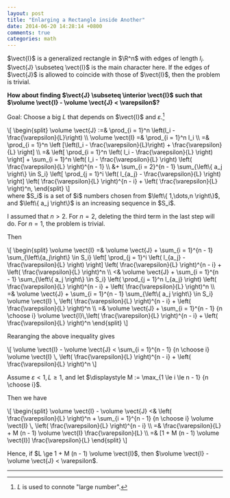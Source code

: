 ```yaml
---
layout: post
title: "Enlarging a Rectangle inside Another"
date: 2014-06-20 14:28:14 +0800
comments: true
categories: math
---
```


$\vect{I}$ is a generalized rectangle in $\R^n$ with edges of length
<span class="myeqn" markdown="0">$l_i$</span>.  $\vect{J} \subseteq
\vect{I}$ is the main character here.  If the edges of $\vect{J}$ is
allowed to coincide with those of $\vect{I}$, then the problem is
trivial.

**How about finding $\vect{J} \subseteq \interior \vect{I}$ such that
$\volume \vect{I} - \volume \vect{J} < \varepsilon$?**

<!-- more -->

Goal: Choose a big $L$ that depends on $\vect{I}$ and
$\varepsilon$.[^1]

<div class="myeqn">
\[
\begin{split}
\volume \vect{J}
:=& \prod_{i = 1}^n \left(l_i - \frac{\varepsilon}{L}\right) \\
\volume \vect{I} =& \prod_{i = 1}^n l_i \\
=& \prod_{i = 1}^n \left [\left(l_i - \frac{\varepsilon}{L}\right) +
  \frac{\varepsilon}{L} \right] \\
=& \left[ \prod_{i = 1}^n \left( l_i - \frac{\varepsilon}{L} \right)
  \right] + \sum_{i = 1}^n \left( l_i -
  \frac{\varepsilon}{L} \right) \left( \frac{\varepsilon}{L}
  \right)^{n - 1} \\
&+ \sum_{i = 2}^{n - 1} \sum_{\left\{ a_j \right\} \in S_i}
  \left[ \prod_{j = 1}^i \left( l_{a_j}
  - \frac{\varepsilon}{L} \right) \right]
  \left( \frac{\varepsilon}{L} \right)^{n - i}
  + \left( \frac{\varepsilon}{L} \right)^n,
\end{split}
\]
</div>

<span class="myeqn" markdown="0">
where $S_i$ is a set of $i$ numbers chosen from $\left\{ 1,\dots,n
\right\}$, and $\left\{ a_j \right\}$ is an increasing sequence in
$S_i$.
</span>

I assumed that $n > 2$.  For $n = 2$, deleting the third term in the
last step will do.  For $n = 1$, the problem is trivial.

Then

<div class="myeqn">
\[
\begin{split}
\volume \vect{I}
=& \volume \vect{J} + \sum_{i = 1}^{n - 1}
  \sum_{\left\{a_j\right\} \in S_i}
  \left[ \prod_{j = 1}^i \left( l_{a_j}
  - \frac{\varepsilon}{L} \right) \right]
  \left( \frac{\varepsilon}{L} \right)^{n - i}
  + \left( \frac{\varepsilon}{L} \right)^n \\
<& \volume \vect{J} + \sum_{i = 1}^{n - 1}
  \sum_{\left\{ a_j \right\} \in S_i}
  \left( \prod_{j = 1}^n l_{a_j} \right)
  \left( \frac{\varepsilon}{L} \right)^{n - i}
  + \left( \frac{\varepsilon}{L} \right)^n \\
=& \volume \vect{J} + \sum_{i = 1}^{n - 1}
  \sum_{\left\{ a_j \right\} \in S_i}
  \volume \vect{I} \, \left( \frac{\varepsilon}{L} \right)^{n - i}
  + \left( \frac{\varepsilon}{L} \right)^n \\
=& \volume \vect{J} + \sum_{i = 1}^{n - 1} {n \choose i}
  \volume \vect{I}\,\left( \frac{\varepsilon}{L} \right)^{n - i}
  + \left( \frac{\varepsilon}{L} \right)^n
\end{split}
\]
</div>

Rearanging the above inequality gives

<div class="myeqn">
\[
\volume \vect{I} - \volume \vect{J} < \sum_{i = 1}^{n - 1} {n \choose
i} \volume \vect{I} \, \left( \frac{\varepsilon}{L} \right)^{n - i} +
\left( \frac{\varepsilon}{L} \right)^n
\]
</div>

Assume $\varepsilon < 1, L \ge 1$, and let $\displaystyle M :=
\max_{1 \le i \le n - 1} {n \choose i}$.

Then we have

<div class="myeqn">
\[
\begin{split}
\volume \vect{I} - \volume \vect{J}
<& \left( \frac{\varepsilon}{L} \right)^n + \sum_{i = 1}^{n - 1} {n
  \choose i} \volume \vect{I} \, \left( \frac{\varepsilon}{L}
  \right)^{n - i} \\
=& \frac{\varepsilon}{L} + M (n - 1) \volume \vect{I}
  \frac{\varepsilon}{L} \\
=& [1 + M (n - 1) \volume \vect{I}] \frac{\varepsilon}{L}
\end{split}
\]
</div>

Hence, if $L \ge 1 + M (n - 1) \volume \vect{I}$, then
$\volume \vect{I} - \volume \vect{J} < \varepsilon$.

---
[^1]: $L$ is used to connote "large number".
